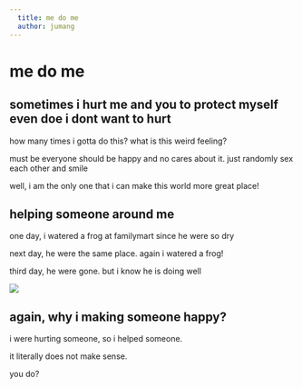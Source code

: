 ```yaml
---
  title: me do me
  author: jumang
---
```


# me do me

## sometimes i hurt me and you to protect myself even doe i dont want to hurt

how many times i gotta do this? what is this weird feeling?

must be everyone should be happy and no cares about it. just randomly sex each other and smile

well, i am the only one that i can make this world more great place!

## helping someone around me

one day, i watered a frog at familymart since he were so dry

next day, he were the same place. again i watered a frog!

third day, he were gone. but i know he is doing well

![](https://i.imgur.com/efvisfnb.jpg)

## again, why i making someone happy?

i were hurting someone, so i helped someone.

it literally does not make sense.

you do?